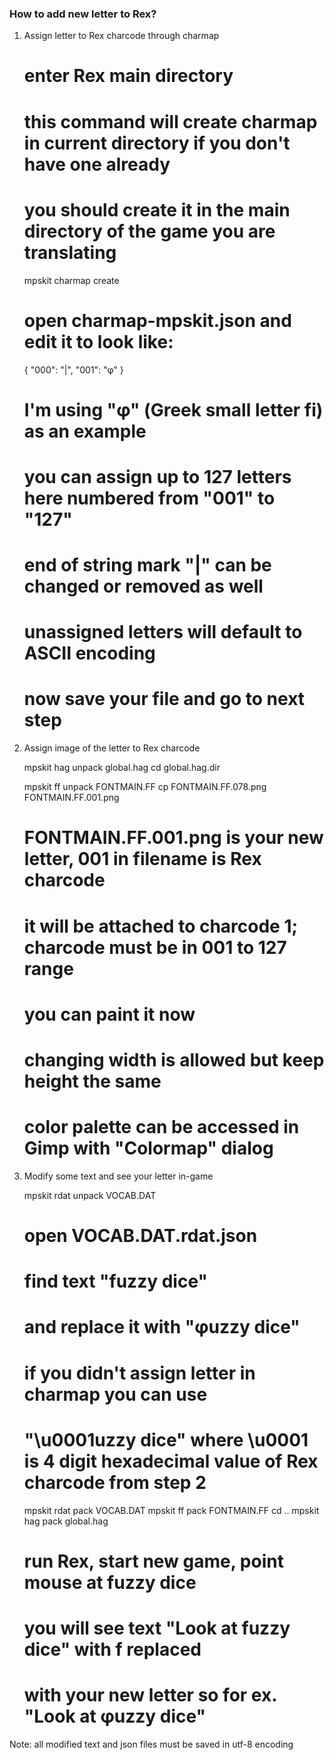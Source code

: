 ### How to add new letter to Rex? ###

1. Assign letter to Rex charcode through charmap
	
	# enter Rex main directory
	
	# this command will create charmap in current directory if you don't have one already
	# you should create it in the main directory of the game you are translating
	mpskit charmap create
	
	# open charmap-mpskit.json and edit it to look like:
	{
	"000": "|",
	"001": "φ"
	}
	
	# I'm using "φ" (Greek small letter fi) as an example
	# you can assign up to 127 letters here numbered from "001" to "127"
	# end of string mark "|" can be changed or removed as well
	# unassigned letters will default to ASCII encoding

	# now save your file and go to next step
	
2. Assign image of the letter to Rex charcode

	mpskit hag unpack global.hag
	cd global.hag.dir

	mpskit ff unpack FONTMAIN.FF
	cp FONTMAIN.FF.078.png FONTMAIN.FF.001.png

	# FONTMAIN.FF.001.png is your new letter, 001 in filename is Rex charcode
	# it will be attached to charcode 1; charcode must be in 001 to 127 range
	# you can paint it now
	# changing width is allowed but keep height the same
	# color palette can be accessed in Gimp with "Colormap" dialog
	
	
3. Modify some text and see your letter in-game
	
	mpskit rdat unpack VOCAB.DAT

	# open VOCAB.DAT.rdat.json
	# find text "fuzzy dice"
	# and replace it with "φuzzy dice"
	
	# if you didn't assign letter in charmap you can use
	# "\u0001uzzy dice" where \u0001 is 4 digit hexadecimal value of Rex charcode from step 2
	

	mpskit rdat pack VOCAB.DAT
	mpskit ff pack FONTMAIN.FF
	cd ..
	mpskit hag pack global.hag

	# run Rex, start new game, point mouse at fuzzy dice
	# you will see text "Look at fuzzy dice" with f replaced
	# with your new letter so for ex. "Look at φuzzy dice"



Note: all modified text and json files must be saved in utf-8 encoding
